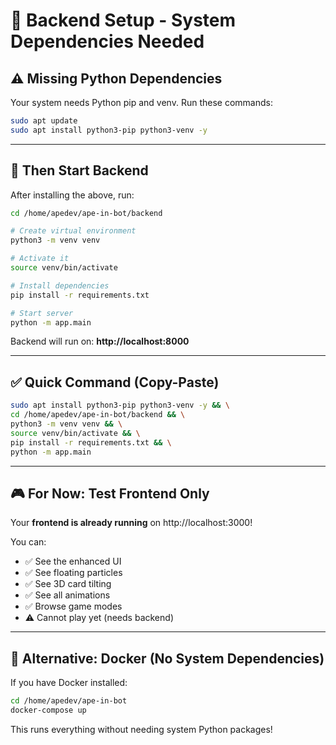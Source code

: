 # 🔧 Backend Setup - System Dependencies Needed

## ⚠️ Missing Python Dependencies

Your system needs Python pip and venv. Run these commands:

```bash
sudo apt update
sudo apt install python3-pip python3-venv -y
```

---

## 🚀 Then Start Backend

After installing the above, run:

```bash
cd /home/apedev/ape-in-bot/backend

# Create virtual environment
python3 -m venv venv

# Activate it
source venv/bin/activate

# Install dependencies
pip install -r requirements.txt

# Start server
python -m app.main
```

Backend will run on: **http://localhost:8000**

---

## ✅ Quick Command (Copy-Paste)

```bash
sudo apt install python3-pip python3-venv -y && \
cd /home/apedev/ape-in-bot/backend && \
python3 -m venv venv && \
source venv/bin/activate && \
pip install -r requirements.txt && \
python -m app.main
```

---

## 🎮 For Now: Test Frontend Only

Your **frontend is already running** on http://localhost:3000!

You can:
- ✅ See the enhanced UI
- ✅ See floating particles
- ✅ See 3D card tilting
- ✅ See all animations
- ✅ Browse game modes
- ⚠️  Cannot play yet (needs backend)

---

## 📝 Alternative: Docker (No System Dependencies)

If you have Docker installed:

```bash
cd /home/apedev/ape-in-bot
docker-compose up
```

This runs everything without needing system Python packages!



